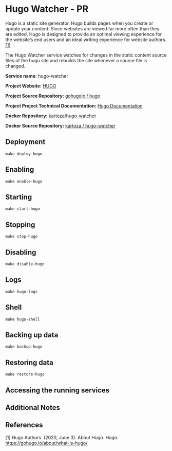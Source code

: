 # Hugo Watcher - PR

Hugo is a static site generator. Hugo builds pages when you create or update your content. Since websites are viewed far more often than they are edited, Hugo is designed to provide an optimal viewing experience for the website’s end users and an ideal writing experience for website authors. [[1]](#1)

The Hugo Watcher service watches for changes in the static content source files of the hugo site and rebuilds the site whenever a source file is changed.

**Service name:** hugo-watcher

**Project Website:** [HUGO](https://gohugo.io/)

**Project Source Repository:**  [gohugoio / hugo](https://github.com/gohugoio/hugo)

**Project Project Technical Documentation:** [Hugo Documentation](https://gohugo.io/documentation/)

**Docker Repository:** [kartoza/hugo-watcher](https://hub.docker.com/r/kartoza/hugo-watcher)

**Docker Source Repository:** [kartoza / hugo-watcher](https://github.com/kartoza/hugo-watcher)

## Deployment

```
make deploy-hugo
```

## Enabling

```
make enable-hugo
```

## Starting

```
make start-hugo
```

## Stopping 

```
make stop-hugo
```

## Disabling

```
make disable-hugo
```

## Logs

```
make hugo-logs
```

## Shell 

```
make hugo-shell
```

## Backing up data

```
make backup-hugo
```

## Restoring data

```
make restore-hugo
```

## Accessing the running services

## Additional Notes

## References

<a id="1">[1]</a> Hugo Authors. (2020, June 3). About Hugo. Hugo. https://gohugo.io/about/what-is-hugo/
